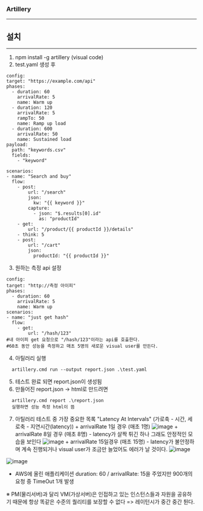 ### Artillery
----

## 설치
---
  1. npm install -g artillery (visual code)
  2. test.yaml 생성 후 
  ```
  config:
  target: "https://example.com/api"
  phases:
    - duration: 60
      arrivalRate: 5
      name: Warm up
    - duration: 120
      arrivalRate: 5
      rampTo: 50
      name: Ramp up load
    - duration: 600
      arrivalRate: 50
      name: Sustained load
  payload:
    path: "keywords.csv"
    fields:
      - "keyword"

scenarios:
  - name: "Search and buy"
    flow:
      - post:
          url: "/search"
          json:
            kw: "{{ keyword }}"
          capture:
            - json: "$.results[0].id"
              as: "productId"
      - get:
          url: "/product/{{ productId }}/details"
      - think: 5
      - post:
          url: "/cart"
          json:
            productId: "{{ productId }}"
```
  3. 원하는 측정 api 설정
  ```
  config:
  target: "http://측정 아이피"
  phases:
    - duration: 60
      arrivalRate: 5
      name: Warm up
scenarios:
  - name: "just get hash"
    flow:
      - get:
          url: "/hash/123"
  #내 아이피 get 요청으로 "/hash/123"이라는 api를 호출한다.
  #60초 동안 성능을 측정하고 매초 5명의 새로운 visual user를 만든다.
  
  ```
  4. 아틸러리 실행 
  ```
    artillery.cmd run --output report.json .\test.yaml
  ```
  5. 테스트 완료 되면 report.json이 생성됨 
  6. 만들어진 report.json -> html로 만드려면
  ```
    artillery.cmd report .\report.json 
    실행하면 성능 측정 html이 뜸
  ```
  7. 아틸러리 테스트 중 가장 중요한 목록 "Latency At Intervals" (가로축 - 시간, 세로축 - 지연시간(latency))
    + arrivalRate 1일 경우 (매초 1명)
  ![image](https://user-images.githubusercontent.com/76584547/117819977-106f2700-b2a5-11eb-8561-c140520db425.png)
    + arrivalRate 8일 경우 (매초 8명) - latency가 살짝 튀긴 하나 그래도 안정적인 모습을 보인다
  ![image](https://user-images.githubusercontent.com/76584547/117820531-97bc9a80-b2a5-11eb-917f-74ef90ebac3c.png)
    + arrivalRate 15일경우 (매초 15명) - latency가 불안정하며 계속 진행되거나 visual user가 조금만 늘었어도 에러가 날 것이다.
  ![image](https://user-images.githubusercontent.com/76584547/117821372-790ad380-b2a6-11eb-9b6d-969085a8a86d.png)
  
  ![image](https://user-images.githubusercontent.com/76584547/117838052-f2112780-b2b4-11eb-97e5-c0480d6ecd2b.png)
   - AWS에 올린 애플리케이션 duration: 60 / arrivalRate: 15을 주었지만 900개의 요청 중 TimeOut 1개 발생


  ※ PM(물리서버)과 달리 VM(가상서버)은 인접하고 있는 인스턴스들과 자원을 공유하기 때문에 항상 똑같은 수준의 퀄리티를 보장할 수 없다 => 레이턴시가 중간 중간 튄다.

